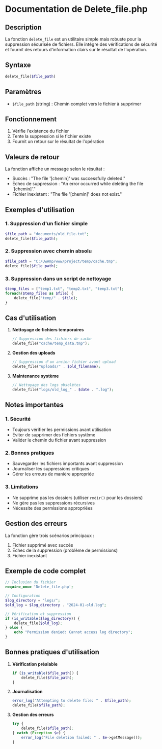 # Documentation de Delete_file.php

## Description
La fonction `delete_file` est un utilitaire simple mais robuste pour la suppression sécurisée de fichiers. Elle intègre des vérifications de sécurité et fournit des retours d'information clairs sur le résultat de l'opération.

## Syntaxe
```php
delete_file($file_path)
```

## Paramètres
- `$file_path` (string) : Chemin complet vers le fichier à supprimer

## Fonctionnement
1. Vérifie l'existence du fichier
2. Tente la suppression si le fichier existe
3. Fournit un retour sur le résultat de l'opération

## Valeurs de retour
La fonction affiche un message selon le résultat :
- Succès : "The file '[chemin]' was successfully deleted."
- Échec de suppression : "An error occurred while deleting the file '[chemin]'."
- Fichier inexistant : "The file '[chemin]' does not exist."

## Exemples d'utilisation

### 1. Suppression d'un fichier simple
```php
$file_path = "documents/old_file.txt";
delete_file($file_path);
```

### 2. Suppression avec chemin absolu
```php
$file_path = "C:/UwAmp/www/project/temp/cache.tmp";
delete_file($file_path);
```

### 3. Suppression dans un script de nettoyage
```php
$temp_files = ["temp1.txt", "temp2.txt", "temp3.txt"];
foreach($temp_files as $file) {
    delete_file("temp/" . $file);
}
```

## Cas d'utilisation

1. **Nettoyage de fichiers temporaires**
   ```php
   // Suppression des fichiers de cache
   delete_file("cache/temp_data.tmp");
   ```

2. **Gestion des uploads**
   ```php
   // Suppression d'un ancien fichier avant upload
   delete_file("uploads/" . $old_filename);
   ```

3. **Maintenance système**
   ```php
   // Nettoyage des logs obsolètes
   delete_file("logs/old_log_" . $date . ".log");
   ```

## Notes importantes

### 1. Sécurité
- Toujours vérifier les permissions avant utilisation
- Éviter de supprimer des fichiers système
- Valider le chemin du fichier avant suppression

### 2. Bonnes pratiques
- Sauvegarder les fichiers importants avant suppression
- Journaliser les suppressions critiques
- Gérer les erreurs de manière appropriée

### 3. Limitations
- Ne supprime pas les dossiers (utiliser `rmdir()` pour les dossiers)
- Ne gère pas les suppressions récursives
- Nécessite des permissions appropriées

## Gestion des erreurs
La fonction gère trois scénarios principaux :
1. Fichier supprimé avec succès
2. Échec de la suppression (problème de permissions)
3. Fichier inexistant

## Exemple de code complet
```php
// Inclusion du fichier
require_once 'Delete_file.php';

// Configuration
$log_directory = "logs/";
$old_log = $log_directory . "2024-01-old.log";

// Vérification et suppression
if (is_writable($log_directory)) {
    delete_file($old_log);
} else {
    echo "Permission denied: Cannot access log directory";
}
```

## Bonnes pratiques d'utilisation

1. **Vérification préalable**
   ```php
   if (is_writable($file_path)) {
       delete_file($file_path);
   }
   ```

2. **Journalisation**
   ```php
   error_log("Attempting to delete file: " . $file_path);
   delete_file($file_path);
   ```

3. **Gestion des erreurs**
   ```php
   try {
       delete_file($file_path);
   } catch (Exception $e) {
       error_log("File deletion failed: " . $e->getMessage());
   }
   ```
